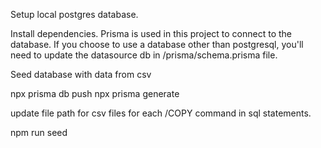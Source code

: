 Setup local postgres database.

Install dependencies. Prisma is used in this project to connect to the database. If you choose to use a database other than postgresql, you'll need to update the datasource db in /prisma/schema.prisma file.


Seed database with data from csv

npx prisma db push
npx prisma generate

update file path for csv files for each /COPY command in sql statements.

npm run seed